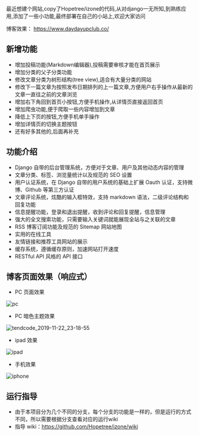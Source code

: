 
最近想建个网站,copy了Hopetree/izone的代码,从对django一无所知,到熟练应用,添加了一些小功能,最终部署在自己的小站上,欢迎大家访问 

博客效果： https://www.daydayupclub.co/

## 新增功能
- 增加投稿功能(Markdown编辑器),投稿需要审核才能在首页展示
- 增加分类的父子分类功能
- 修改文章分类为树形结构(tree view),适合有大量分类的网站
- 修改下一篇文章为按照发布日期排列的上一篇文章,方便用户右手操作从最新的文章一直往之前的文章浏览
- 增加右下角回到首页小按钮,方便手机操作,从详情页直接返回首页
- 增加爬虫功能,便于爬取一些内容增加到文章
- 降低上下页的按钮,方便手机单手操作
- 增加详情页的切换主题按钮
- 还有好多其他的,后面再补充

## 功能介绍
- Django 自带的后台管理系统，方便对于文章、用户及其他动态内容的管理
- 文章分类、标签、浏览量统计以及规范的 SEO 设置
- 用户认证系统，在 Django 自带的用户系统的基础上扩展 Oauth 认证，支持微博、Github 等第三方认证
- 文章评论系统，炫酷的输入框特效，支持 markdown 语法，二级评论结构和回复功能
- 信息提醒功能，登录和退出提醒，收到评论和回复提醒，信息管理
- 强大的全文搜索功能，只需要输入关键词就能展现全站与之关联的文章
- RSS 博客订阅功能及规范的 Sitemap 网站地图
- 实用的在线工具
- 友情链接和推荐工具网站的展示
- 缓存系统，遵循缓存原则，加速网站打开速度
- RESTful API 风格的 API 接口

## 博客页面效果（响应式）
- PC 页面效果

![pc](https://user-images.githubusercontent.com/30201215/60588842-93321b80-9dca-11e9-93f2-50e34b2c4b3f.jpg)

- PC 暗色主题效果

![tendcode_2019-11-22_23-18-55](https://user-images.githubusercontent.com/30201215/69438380-e576d780-0d7f-11ea-9ea5-c182caa3a2a8.png)

- ipad 效果

![ipad](https://user-images.githubusercontent.com/30201215/60588800-7e558800-9dca-11e9-8beb-5d2dcf01b869.jpg)

- 手机效果

![iphone](https://user-images.githubusercontent.com/30201215/60588832-8e6d6780-9dca-11e9-84fa-f1d71510c81e.jpg)

## 运行指导
- 由于本项目分为几个不同的分支，每个分支的功能是一样的，但是运行的方式不同，所以需要根据分支查看对应的运行wiki
- 指导 wiki：https://github.com/Hopetree/izone/wiki

